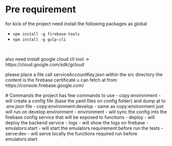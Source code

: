 # Pre requirement
for kick of the project need install the following packages as global
- `npm install -g firebase-tools`
- `npm install -g gulp-cli`
<br />
<p>also need install google cloud cli tool -> https://cloud.google.com/sdk/gcloud</p>
<p>please place a file call serviceAccountKey.json within the src directory the content is the firebase certificate u can fetch at from https://console.firebase.google.com/</p>
# Commands
 the project has few commands to use
 - copy:environment - will create a config file (base the yaml files on config folder) and dump at to .env.json file
 - copy:environment:develop - same as copy:environment just will run on develop environment
 - environment - will sync the config into the firebase config service that will be exposed to functions
 - deploy - will deploy the backend service
 - logs - will show the logs on firebase
 - emulators:start -  will start the emulators requirement before run the tests
 - serve:dev -  will serve locally the functions required run before emulators:start

 
